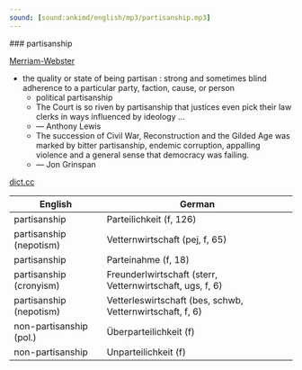 ```yaml
---
sound: [sound:ankimd/english/mp3/partisanship.mp3]
---
```


\### partisanship

[Merriam-Webster](https://www.merriam-webster.com/dictionary/partisanship)

- the quality or state of being partisan : strong and sometimes blind adherence to a particular party, faction, cause, or person
    - political partisanship
    - The Court is so riven by partisanship that justices even pick their law clerks in ways influenced by ideology …
    - — Anthony Lewis
    - The succession of Civil War, Reconstruction and the Gilded Age was marked by bitter partisanship, endemic corruption, appalling violence and a general sense that democracy was failing.
    - — Jon Grinspan

[dict.cc](https://www.dict.cc/partisanship)

| English        | German       |
| -------------- | ------------ |
| partisanship | Parteilichkeit (f, 126) |
| partisanship (nepotism) | Vetternwirtschaft (pej, f, 65) |
| partisanship | Parteinahme (f, 18) |
| partisanship (cronyism) | Freunderlwirtschaft (sterr, Vetternwirtschaft, ugs, f, 6) |
| partisanship (nepotism) | Vetterleswirtschaft (bes, schwb, Vetternwirtschaft, f, 6) |
| non-partisanship (pol.) | Überparteilichkeit (f) |
| non-partisanship | Unparteilichkeit (f) |
